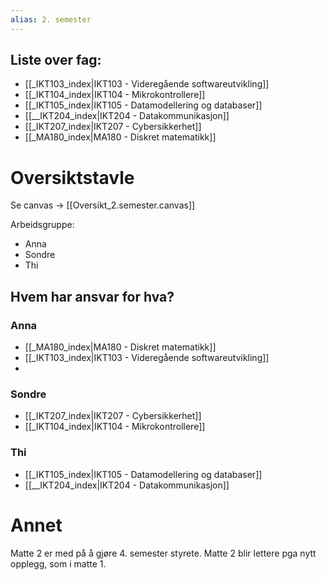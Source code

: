 ```yaml
---
alias: 2. semester
---
```

## Liste over fag:

- [[_IKT103_index|IKT103 - Videregående softwareutvikling]]
- [[_IKT104_index|IKT104 - Mikrokontrollere]]
- [[_IKT105_index|IKT105 - Datamodellering og databaser]]
- [[__IKT204_index|IKT204 - Datakommunikasjon]]
- [[_IKT207_index|IKT207 - Cybersikkerhet]]
- [[_MA180_index|MA180 - Diskret matematikk]]


# Oversiktstavle
Se canvas -> [[Oversikt_2.semester.canvas]]

Arbeidsgruppe:
- Anna
- Sondre
- Thi

## Hvem har ansvar for hva?

### Anna
- [[_MA180_index|MA180 - Diskret matematikk]]
- [[_IKT103_index|IKT103 - Videregående softwareutvikling]]
- 
### Sondre
- [[_IKT207_index|IKT207 - Cybersikkerhet]]
- [[_IKT104_index|IKT104 - Mikrokontrollere]]

### Thi
- [[_IKT105_index|IKT105 - Datamodellering og databaser]]
- [[__IKT204_index|IKT204 - Datakommunikasjon]]


# Annet
Matte 2 er med på å gjøre 4. semester styrete. Matte 2 blir lettere pga nytt opplegg, som i matte 1. 